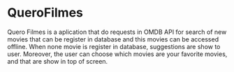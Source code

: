 # QueroFilmes
Quero Filmes is a aplication that do requests in OMDB API for search of new movies that can be register in database and this movies can be accessed offline.
When none movie is register in database, suggestions are show to user. Moreover, the user can choose which movies are your favorite movies, and that are show in top of screen.
